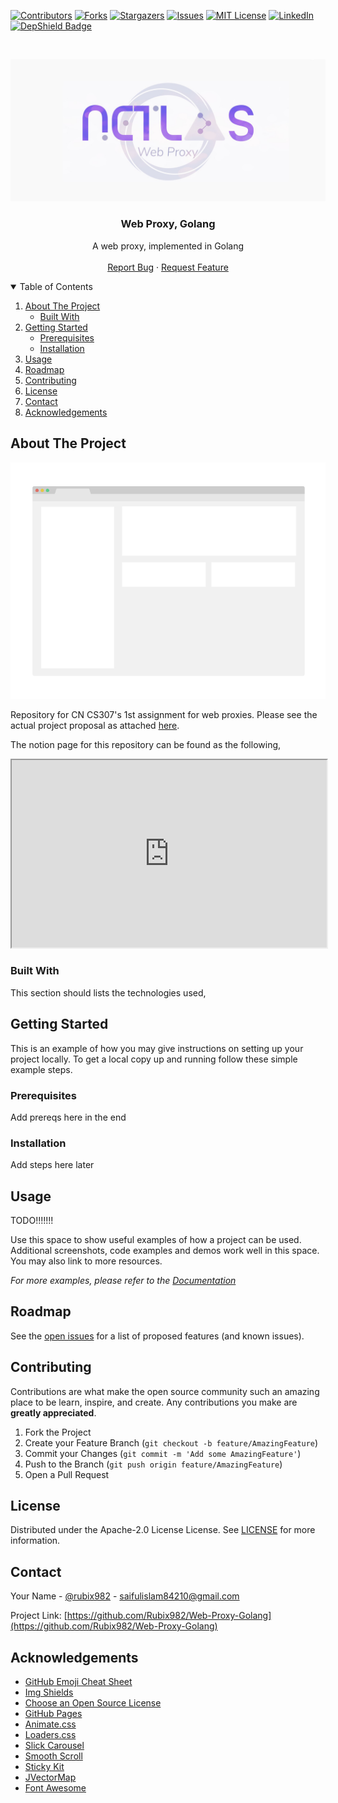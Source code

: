 <!--
*** Thanks for checking out the Best-README-Template. If you have a suggestion
*** that would make this better, please fork the repo and create a pull request
*** or simply open an issue with the tag "enhancement".
*** Thanks again! Now go create something AMAZING! :D
-->

<!-- PROJECT SHIELDS -->
<!--
*** I'm using markdown "reference style" links for readability.
*** Reference links are enclosed in brackets [ ] instead of parentheses ( ).
*** See the bottom of this document for the declaration of the reference variables
*** for contributors-url, forks-url, etc. This is an optional, concise syntax you may use.
*** https://www.markdownguide.org/basic-syntax/#reference-style-links
-->
[![Contributors][contributors-shield]][contributors-url]
[![Forks][forks-shield]][forks-url]
[![Stargazers][stars-shield]][stars-url]
[![Issues][issues-shield]][issues-url]
[![MIT License][license-shield]][license-url]
[![LinkedIn][linkedin-shield]][linkedin-url]
[![DepShield Badge](https://depshield.sonatype.org/badges/Rubix982/Netlas/depshield.svg)](https://depshield.github.io)



<!-- PROJECT LOGO -->
<br />
<p align="center">
  <a href="https://github.com/Rubix982/Web-Proxy-Golang">
    <img src="assets/img/1.jpg" alt="Logo">
  </a>

  <h3 align="center">Web Proxy, Golang</h3>

  <p align="center">
    A web proxy, implemented in Golang
    <br />
    <br />
    <a href="https://github.com/Rubix982/Web-Proxy-Golang/issues">Report Bug</a>
    ·
    <a href="https://github.com/Rubix982/Web-Proxy-Golang/issues">Request Feature</a>
  </p>
</p>

<!-- TABLE OF CONTENTS -->
<details open="open">
  <summary>Table of Contents</summary>
  <ol>
    <li>
      <a href="#about-the-project">About The Project</a>
      <ul>
        <li><a href="#built-with">Built With</a></li>
      </ul>
    </li>
    <li>
      <a href="#getting-started">Getting Started</a>
      <ul>
        <li><a href="#prerequisites">Prerequisites</a></li>
        <li><a href="#installation">Installation</a></li>
      </ul>
    </li>
    <li><a href="#usage">Usage</a></li>
    <li><a href="#roadmap">Roadmap</a></li>
    <li><a href="#contributing">Contributing</a></li>
    <li><a href="#license">License</a></li>
    <li><a href="#contact">Contact</a></li>
    <li><a href="#acknowledgements">Acknowledgements</a></li>
  </ol>
</details>



<!-- ABOUT THE PROJECT -->
## About The Project

[![Product Name Screen Shot][product-screenshot]](https://example.com)

Repository for CN CS307's 1st assignment for web proxies. Please see the actual project proposal as attached [here](https://github.com/Rubix982/Web-Proxy-Golang/blob/main/assets/doc/A01-CN-SP21.pdf).

The notion page for this repository can be found as the following,

<iframe
  src="https://www.notion.so/CN-Assignment-1-88106ce5c57d428ba42a8869e622d38c"
  style="width:100%; height:300px;"
></iframe>

### Built With

This section should lists the technologies used,

<!-- * [Go](https://golang.org/) -->

<!-- GETTING STARTED -->
## Getting Started

This is an example of how you may give instructions on setting up your project locally.
To get a local copy up and running follow these simple example steps.

### Prerequisites

Add prereqs here in the end
<!-- This is an example of how to list things you need to use the software and how to install them on Linux,
* golang, instructions retrieved from [here](https://golang.org/doc/install)
  ```sh
  wget https://golang.org/dl/go1.16.2.linux-amd64.tar.gz # get tar zip file
  sudo rm -rf /usr/local/go # remove prev version, if any
  sudo tar -C /usr/local -xzf go1.16.2.linux-amd64.tar.gz # extract new Golang to /usr/local
  export PATH=$PATH:/usr/local/go/bin # You can do this by adding the following line to your $HOME/.profile or /etc/profile (for a system-wide installation):
  go version # verify golang was installed properly
  ```
* git, download and setup instructions can be found [here](https://git-scm.com/) -->

### Installation

Add steps here later

<!-- USAGE EXAMPLES -->
## Usage

TODO!!!!!!!

Use this space to show useful examples of how a project can be used. Additional screenshots, code examples and demos work well in this space. You may also link to more resources.

_For more examples, please refer to the [Documentation](https://github.com/Rubix982/Web-Proxy-Golang)_

<!-- ROADMAP -->
## Roadmap

See the [open issues](https://github.com/Rubix982/Web-Proxy-Golang/issues) for a list of proposed features (and known issues).

<!-- CONTRIBUTING -->
## Contributing

Contributions are what make the open source community such an amazing place to be learn, inspire, and create. Any contributions you make are **greatly appreciated**.

1. Fork the Project
2. Create your Feature Branch (`git checkout -b feature/AmazingFeature`)
3. Commit your Changes (`git commit -m 'Add some AmazingFeature'`)
4. Push to the Branch (`git push origin feature/AmazingFeature`)
5. Open a Pull Request

<!-- LICENSE -->
## License

Distributed under the  Apache-2.0 License License. See [LICENSE](https://github.com/Rubix982/Web-Proxy-Golang/blob/main/LICENSE) for more information.

<!-- CONTACT -->
## Contact

Your Name - [@rubix982](https://github.com/Rubix982/) - saifulislam84210@gmail.com

Project Link: [https://github.com/Rubix982/Web-Proxy-Golang](https://github.com/Rubix982/Web-Proxy-Golang)

<!-- ACKNOWLEDGEMENTS -->
## Acknowledgements
* [GitHub Emoji Cheat Sheet](https://www.webpagefx.com/tools/emoji-cheat-sheet)
* [Img Shields](https://shields.io)
* [Choose an Open Source License](https://choosealicense.com)
* [GitHub Pages](https://pages.github.com)
* [Animate.css](https://daneden.github.io/animate.css)
* [Loaders.css](https://connoratherton.com/loaders)
* [Slick Carousel](https://kenwheeler.github.io/slick)
* [Smooth Scroll](https://github.com/cferdinandi/smooth-scroll)
* [Sticky Kit](http://leafo.net/sticky-kit)
* [JVectorMap](http://jvectormap.com)
* [Font Awesome](https://fontawesome.com)


<!-- MARKDOWN LINKS & IMAGES -->
<!-- https://www.markdownguide.org/basic-syntax/#reference-style-links -->
[contributors-shield]: https://img.shields.io/github/contributors/rubix982/Web-Proxy-Golang.svg?style=for-the-badge
[contributors-url]: https://github.com/Rubix982/Web-Proxy-Golang/graphs/contributors
[forks-shield]: https://img.shields.io/github/forks/Rubix982/Web-Proxy-Golang.svg?style=for-the-badge
[forks-url]: https://github.com/Rubix982/Web-Proxy-Golang/network/members
[stars-shield]: https://img.shields.io/github/stars/Rubix982/Web-Proxy-Golang.svg?style=for-the-badge
[stars-url]: https://github.com/Rubix982/Web-Proxy-Golang/stargazers
[issues-shield]: https://img.shields.io/github/issues/Rubix982/Web-Proxy-Golang.svg?style=for-the-badge
[issues-url]: https://github.com/Rubix982/Web-Proxy-Golang/issues
[license-shield]: https://img.shields.io/github/license/Rubix982/Web-Proxy-Golang.svg?style=for-the-badge
[license-url]: https://github.com/Rubix982/Web-Proxy-Golang/blob/master/LICENSE.txt
[linkedin-shield]: https://img.shields.io/badge/-LinkedIn-black.svg?style=for-the-badge&logo=linkedin&colorB=555
[linkedin-url]: https://www.linkedin.com/in/saif-ul-islam-93786b187/
[product-screenshot]: assets/img/screenshot.png

